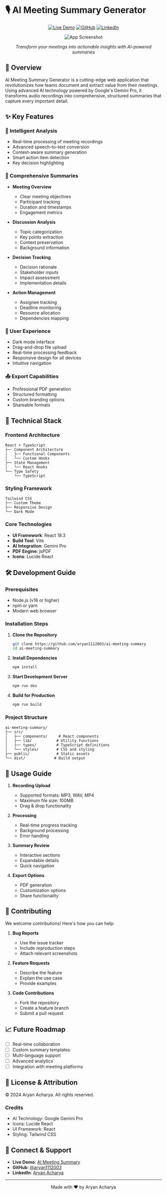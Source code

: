 # 🎙️ AI Meeting Summary Generator

<div align="center">

[![Live Demo](https://img.shields.io/badge/Live%20Demo-View%20Site-purple?style=for-the-badge)](https://vermillion-sprinkles-7cb1b7.netlify.app/)
[![GitHub](https://img.shields.io/badge/GitHub-Follow-black?style=for-the-badge)](https://github.com/aryan1112003)
[![LinkedIn](https://img.shields.io/badge/LinkedIn-Connect-blue?style=for-the-badge)](https://www.linkedin.com/in/aryan-acharya-9b939b316/)

![App Screenshot](https://images.unsplash.com/photo-1553877522-43269d4ea984?auto=format&fit=crop&q=80&w=2070)

*Transform your meetings into actionable insights with AI-powered summaries*

</div>

## 🌟 Overview

AI Meeting Summary Generator is a cutting-edge web application that revolutionizes how teams document and extract value from their meetings. Using advanced AI technology powered by Google's Gemini Pro, it transforms audio recordings into comprehensive, structured summaries that capture every important detail.

## ✨ Key Features

### 🎯 Intelligent Analysis
- Real-time processing of meeting recordings
- Advanced speech-to-text conversion
- Context-aware summary generation
- Smart action item detection
- Key decision highlighting

### 📝 Comprehensive Summaries
- **Meeting Overview**
  - Clear meeting objectives
  - Participant tracking
  - Duration and timestamps
  - Engagement metrics
  
- **Discussion Analysis**
  - Topic categorization
  - Key points extraction
  - Context preservation
  - Background information
  
- **Decision Tracking**
  - Decision rationale
  - Stakeholder inputs
  - Impact assessment
  - Implementation details
  
- **Action Management**
  - Assignee tracking
  - Deadline monitoring
  - Resource allocation
  - Dependencies mapping

### 🎨 User Experience
- Dark mode interface
- Drag-and-drop file upload
- Real-time processing feedback
- Responsive design for all devices
- Intuitive navigation

### 📤 Export Capabilities
- Professional PDF generation
- Structured formatting
- Custom branding options
- Shareable formats

## 🚀 Technical Stack

### Frontend Architecture
```
React + TypeScript
├── Component Architecture
│   ├── Functional Components
│   └── Custom Hooks
├── State Management
│   └── React Hooks
└── Type Safety
    └── TypeScript
```

### Styling Framework
```
Tailwind CSS
├── Custom Theme
├── Responsive Design
└── Dark Mode
```

### Core Technologies
- **UI Framework**: React 18.3
- **Build Tool**: Vite
- **AI Integration**: Gemini Pro
- **PDF Engine**: jsPDF
- **Icons**: Lucide React

## 🛠️ Development Guide

### Prerequisites
- Node.js (v16 or higher)
- npm or yarn
- Modern web browser

### Installation Steps

1. **Clone the Repository**
   ```bash
   git clone https://github.com/aryan1112003/ai-meeting-summary
   cd ai-meeting-summary
   ```

2. **Install Dependencies**
   ```bash
   npm install
   ```

3. **Start Development Server**
   ```bash
   npm run dev
   ```

4. **Build for Production**
   ```bash
   npm run build
   ```

### Project Structure
```
ai-meeting-summary/
├── src/
│   ├── components/     # React components
│   ├── lib/           # Utility functions
│   ├── types/         # TypeScript definitions
│   └── styles/        # CSS and styling
├── public/            # Static assets
└── dist/             # Build output
```

## 🎯 Usage Guide

1. **Recording Upload**
   - Supported formats: MP3, WAV, MP4
   - Maximum file size: 100MB
   - Drag & drop functionality

2. **Processing**
   - Real-time progress tracking
   - Background processing
   - Error handling

3. **Summary Review**
   - Interactive sections
   - Expandable details
   - Quick navigation

4. **Export Options**
   - PDF generation
   - Customization options
   - Share functionality

## 🤝 Contributing

We welcome contributions! Here's how you can help:

1. **Bug Reports**
   - Use the issue tracker
   - Include reproduction steps
   - Attach relevant screenshots

2. **Feature Requests**
   - Describe the feature
   - Explain the use case
   - Provide examples

3. **Code Contributions**
   - Fork the repository
   - Create a feature branch
   - Submit a pull request

## 📈 Future Roadmap

- [ ] Real-time collaboration
- [ ] Custom summary templates
- [ ] Multi-language support
- [ ] Advanced analytics
- [ ] Integration with meeting platforms

## 📄 License & Attribution

© 2024 Aryan Acharya. All rights reserved.

### Credits
- AI Technology: Google Gemini Pro
- Icons: Lucide React
- UI Framework: React
- Styling: Tailwind CSS

## 🔗 Connect & Support

- **Live Demo**: [AI Meeting Summary](https://vermillion-sprinkles-7cb1b7.netlify.app/)
- **GitHub**: [@aryan1112003](https://github.com/aryan1112003)
- **LinkedIn**: [Aryan Acharya](https://www.linkedin.com/in/aryan-acharya-9b939b316/)

---

<div align="center">

Made with ❤️ by Aryan Acharya

</div>